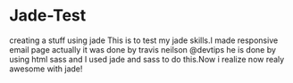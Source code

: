 # Jade-Test
creating a stuff  using jade
This is to  test  my jade skills.I made responsive email page actually it was done by travis neilson @devtips  he is done by using html sass 
and I used jade and sass to do this.Now i realize now realy awesome with jade!
